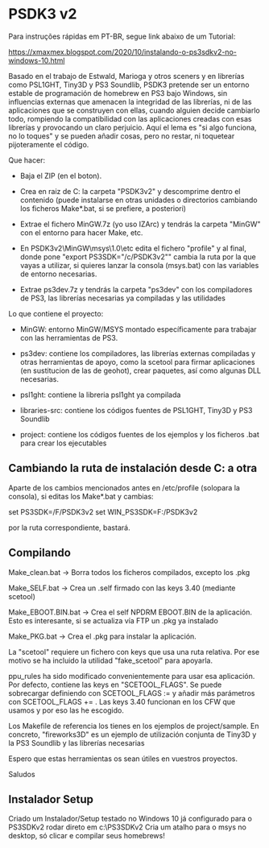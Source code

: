 PSDK3 v2
========

Para instruções rápidas em PT-BR, segue link abaixo de um Tutorial:

https://xmaxmex.blogspot.com/2020/10/instalando-o-ps3sdkv2-no-windows-10.html

Basado en el trabajo de Estwald, Marioga y otros sceners y en librerías como PSL1GHT, Tiny3D y PS3 Soundlib, PSDK3 pretende ser un entorno
estable de programación de homebrew en PS3 bajo Windows, sin influencias externas que amenacen la integridad de las librerías, ni de las 
aplicaciones que se construyen con ellas, cuando alguien decide cambiarlo todo, rompiendo la compatibilidad con las aplicaciones creadas 
con esas librerías y provocando un claro perjuicio. Aquí el lema es "si algo funciona, no lo toques" y se pueden añadir cosas, pero no
restar, ni toquetear pijoteramente el código.

Que hacer:

- Baja el ZIP (en el boton).

- Crea en raiz de C: la carpeta "PSDK3v2" y descomprime dentro el contenido (puede instalarse en otras unidades o directorios cambiando 
los ficheros Make*.bat, si se prefiere, a posteriori)

- Extrae el fichero MinGW.7z (yo uso IZArc) y tendrás la carpeta "MinGW" con el entorno para hacer Make, etc.

- En PSDK3v2\MinGW\msys\1.0\etc edita el fichero "profile" y al final, donde pone "export PS3SDK="/c/PSDK3v2""
cambia la ruta por la que vayas a utilizar, si quieres lanzar la consola (msys.bat) con las variables de entorno
necesarias.

- Extrae ps3dev.7z y tendrás la carpeta "ps3dev" con los compiladores de PS3, las librerías necesarias ya compiladas
y las utilidades 

Lo que contiene el proyecto:

- MinGW: entorno MinGW/MSYS montado específicamente para trabajar con las herramientas de PS3.

- ps3dev: contiene los compiladores, las librerías externas compiladas y otras herramientas de apoyo, como la scetool 
para firmar aplicaciones (en sustitucion de las de geohot), crear paquetes, así como algunas DLL necesarias. 

- psl1ght: contiene la libreria psl1ght ya compilada

- libraries-src: contiene los códigos fuentes de PSL1GHT, Tiny3D y PS3 Soundlib

- project: contiene los códigos fuentes de los ejemplos y los ficheros .bat para crear los ejecutables

Cambiando la ruta de instalación desde C: a otra
-------------------------------------------------

Aparte de los cambios mencionados antes en /etc/profile (solopara la consola), si editas los Make*.bat y cambias:

set PS3SDK=/F/PSDK3v2
set WIN_PS3SDK=F:/PSDK3v2

por la ruta correspondiente, bastará.

Compilando
----------

Make_clean.bat -> Borra todos los ficheros compilados, excepto los .pkg

Make_SELF.bat -> Crea un .self firmado con las keys 3.40 (mediante scetool)

Make_EBOOT.BIN.bat -> Crea el self NPDRM EBOOT.BIN de la aplicación. Esto es interesante, si se actualiza vía FTP un .pkg 
                      ya instalado

Make_PKG.bat -> Crea el .pkg para instalar la aplicación.

La "scetool" requiere un fichero con keys que usa una ruta relativa. Por ese motivo se ha incluido la utilidad "fake_scetool"
para apoyarla.

ppu_rules ha sido modificado convenientemente para usar esa aplicación. Por defecto, contiene las keys en "SCETOOL_FLAGS". Se puede
sobrecargar definiendo con SCETOOL_FLAGS := y añadir más parámetros con SCETOOL_FLAGS += . Las keys 3.40 funcionan en los CFW que usamos
y por eso las he escogido.

Los Makefile de referencia los tienes en los ejemplos de project/sample. En concreto, "fireworks3D" es un ejemplo de utilización conjunta
de Tiny3D y la PS3 Soundlib y las librerías necesarias

Espero que estas herramientas os sean útiles en vuestros proyectos.

Saludos

Instalador Setup
----------------

Criado um Instalador/Setup testado no Windows 10 já configurado para o PS3SDKv2 rodar direto em c:\PS3SDKv2 
Cria um atalho para o msys no desktop, só clicar e compilar seus homebrews!
